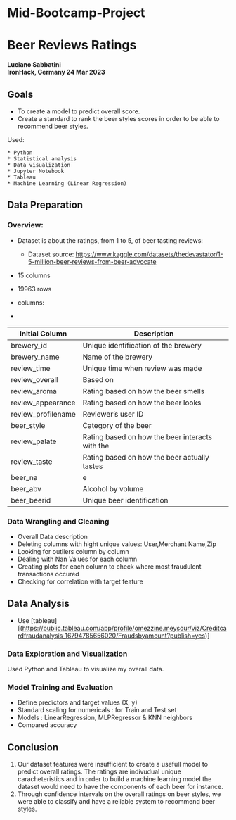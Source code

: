 # Mid-Bootcamp-Project


# Beer Reviews Ratings
**Luciano Sabbatini**  
**IronHack, Germany 24 Mar 2023**

## Goals

* To create a model to predict overall score. 
* Create a standard to rank the beer styles scores in order to be able to recommend beer styles.

Used:

	* Python
	* Statistical analysis
	* Data visualization
	* Jupyter Notebook
	* Tableau
	* Machine Learning (Linear Regression)
  
  ## Data Preparation

### Overview: 
* Dataset is about the ratings, from 1 to 5, of beer tasting reviews:
	* Dataset source: https://www.kaggle.com/datasets/thedevastator/1-5-million-beer-reviews-from-beer-advocate
  
* 15 columns 
* 19963 rows 
* columns:
* 
| Initial Column | Description | 
| --- | --- |
| brewery_id | Unique identification of the brewery | 
| brewery_name | Name of the brewery |
| review_time | Unique time when review was made |
| review_overall | Based on|all factors, the final score |
| review_aroma | Rating based on how the beer smells |
| review_appearance | Rating based on how the beer looks | 
| review_profilename | Reviewer’s user ID |
| beer_style | Category of the beer |
| review_palate | Rating based on how the beer interacts with the|  palate| || |
| review_taste | Rating based on how the beer actually tastes|  |
| beer_na|e | Name of the beer |
| beer_abv | Alcohol by volume |
| beer_beerid | Unique beer identification |

 
### Data Wrangling and Cleaning
  
- Overall Data description
- Deleting  columns with hight unique values: User,Merchant Name,Zip 
- Looking for outliers column by column 
- Dealing with Nan Values for each column
- Creating plots for each column to check where most fraudulent transactions occured
- Checking for correlation with target feature

## Data Analysis
* Use [tableau][(https://public.tableau.com/app/profile/omezzine.meysour/viz/Creditcardfraudanalysis_16794785656020/Fraudsbyamount?publish=yes)]


### Data Exploration and Visualization
Used Python and Tableau to visualize my overall data.

### Model Training and Evaluation
- Define predictors and target values (X, y)
- Standard scaling for numericals : for Train and Test set
- Models : LinearRegression, MLPRegressor & KNN neighbors
- Compared accuracy 

## Conclusion

1) Our dataset features were insufficient to create a usefull model to predict overall ratings. The ratings are indivudual unique caracheteristics and in order to build a machine learning model the dataset would need to have the components of each beer for instance.
2) Through confidence intervals on the overall ratings on beer styles, we were able to classify and have a reliable system to recommend beer styles.
